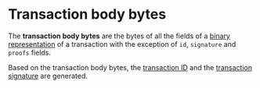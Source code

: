 # Transaction body bytes

The **transaction body bytes** are the bytes of all the fields of a [binary representation](/en/blockchain/binary-format/transaction-binary-format) of a transaction with the exception of `id`, `signature` and `proofs` fields.

Based on the transaction body bytes, the [transaction ID](/en/blockchain/transaction/transaction-id) and the [transaction signature](/en/blockchain/transaction/transaction-signature) are generated.
